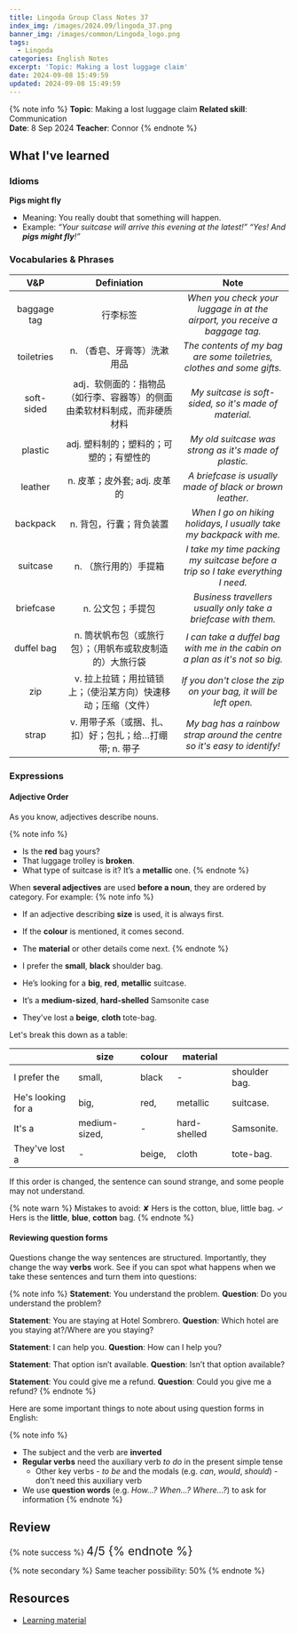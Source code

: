 ```yaml
---
title: Lingoda Group Class Notes 37
index_img: /images/2024.09/lingoda_37.png
banner_img: /images/common/Lingoda_logo.png
tags:
  - Lingoda
categories: English Notes
excerpt: 'Topic: Making a lost luggage claim'
date: 2024-09-08 15:49:59
updated: 2024-09-08 15:49:59
---
```


{% note info %}
**Topic**: Making a lost luggage claim
**Related skill**: Communication  
**Date**: 8 Sep 2024
**Teacher**: Connor
{% endnote %}

## What I've learned

### Idioms
**Pigs might fly**
- Meaning: You really doubt that something will happen.
- Example: *“Your suitcase will arrive this evening at the latest!” “Yes! And **pigs might fly**!”*

### Vocabularies & Phrases

|     V&P     |                                Definiation                                |                                      Note                                       |
| :---------: | :-----------------------------------------------------------------------: | :-----------------------------------------------------------------------------: |
| baggage tag |                                 行李标签                                  |   *When you check your luggage in at the airport, you receive a baggage tag.*   |
| toiletries  |                        n.	（香皂、牙膏等）洗漱用品                        |      *The contents of my bag are some toiletries, clothes and some gifts.*      |
| soft-sided  | adj．软侧面的：指物品（如行李、容器等）的侧面由柔软材料制成，而非硬质材料 |             *My suitcase is soft-sided, so it's made of material.*              |
|   plastic   |                  adj.	塑料制的；塑料的；可塑的；有塑性的                  |              *My old suitcase was strong as it's made of plastic.*              |
|   leather   |                       n.	皮革；皮外套; adj.	皮革的                        |            *A briefcase is usually made of black or brown leather.*             |
|  backpack   |                          n. 背包，行囊；背负装置                          |       *When I go on hiking holidays, I usually take my backpack with me.*       |
|  suitcase   |                           n.	（旅行用的）手提箱                           | *I take my time packing my suitcase before a trip so I take everything I need.* |
|  briefcase  |                             n.	公文包；手提包                             |         *Business travellers usually only take a briefcase with them.*          |
| duffel bag  |         n.	筒状帆布包（或旅行包）；（用帆布或软皮制造的）大旅行袋         |  *I can take a duffel bag with me in the cabin on a plan as it's not so big.*   |
|     zip     |       v.	拉上拉链；用拉链锁上；（使沿某方向）快速移动；压缩（文件）       |         *If you don't close the zip on your bag, it will be left open.*         |
|    strap    |          v.	用带子系（或捆、扎、扣）好；包扎；给…打绷带; n.	带子          |    *My bag has a rainbow strap around the centre so it's easy to identify!*     |

### Expressions

#### Adjective Order
As you know, adjectives describe nouns. 

{% note info %}
- Is the **red** bag yours?
- That luggage trolley is **broken**.
- What type of suitcase is it? It’s a **metallic** one.
{% endnote %}

When **several adjectives** are used **before a noun**, they are ordered by category. For example: 
{% note info %}
- If an adjective describing **size** is used, it is always first.
- If the **colour** is mentioned, it comes second.
- The **material** or other details come next.
{% endnote %}

- I prefer the **small**, **black** shoulder bag.
- He’s looking for a **big**, **red**, **metallic** suitcase.
- It’s a **medium-sized**, **hard-shelled** Samsonite case
- They've lost a **beige**, **cloth** tote-bag.
 

Let's break this down as a table:

|                    | size          | colour | material     |               |
| ------------------ | ------------- | ------ | ------------ | ------------- |
| I prefer the       | small,        | black  | -            | shoulder bag. |
| He's looking for a | big,          | red,   | metallic     | suitcase.     |
| It's a             | medium-sized, | -      | hard-shelled | Samsonite.    |
| They've lost a     | -             | beige, | cloth        | tote-bag.     |
 

If this order is changed, the sentence can sound strange, and some people may not understand.

{% note warn %}
Mistakes to avoid:
✘ Hers is the cotton, blue, little bag.
✓ Hers is the **little**, **blue**, **cotton** bag.
{% endnote %}

#### Reviewing question forms

Questions change the way sentences are structured. Importantly, they change the way **verbs** work. See if you can spot what happens when we take these sentences and turn them into questions:

{% note info %}
**Statement**: You understand the problem.
**Question**: Do you understand the problem?

**Statement**: You are staying at Hotel Sombrero.
**Question**: Which hotel are you staying at?/Where are you staying?

**Statement**: I can help you.
**Question**: How can I help you?

**Statement**: That option isn’t available.
**Question**: Isn’t that option available?

**Statement**: You could give me a refund.
**Question**: Could you give me a refund?
{% endnote %}
 
Here are some important things to note about using question forms in English: 

{% note info %}
- The subject and the verb are **inverted**
- **Regular verbs** need the auxiliary verb *to do* in the present simple tense
  - Other key verbs - *to be* and the modals (e.g. *can*, *would*, *should*) - don't need this auxiliary verb
- We use **question words** (e.g. *How...? When...? Where...?*) to ask for information
{% endnote %}

## Review

{% note success %}
<span style="font-size:1.5em;">
4/5
<span>
{% endnote %}

{% note secondary %}
<span style="font-size:1em;">
Same teacher possibility: 50%
<span>
{% endnote %}

## Resources
- [Learning material](https://learn.lingoda.com/english/learning-materials/66d8d5bff25eb/source/download)
